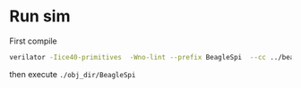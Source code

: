 

# Run sim
First compile

``` sh
verilator -Iice40-primitives  -Wno-lint --prefix BeagleSpi  --cc ../beagle-spi.v --exe sim_main.cpp  && make -j -C obj_dir -f BeagleSpi.mk BeagleSpi
```

then execute `./obj_dir/BeagleSpi`

